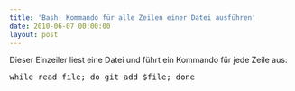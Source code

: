 ```yaml
---
title: 'Bash: Kommando für alle Zeilen einer Datei ausführen'
date: 2010-06-07 00:00:00 
layout: post
---
```

Dieser Einzeiler liest eine Datei und führt ein Kommando für jede Zeile aus:

<pre class="brush: bash">while read file; do git add $file; done</pre>
